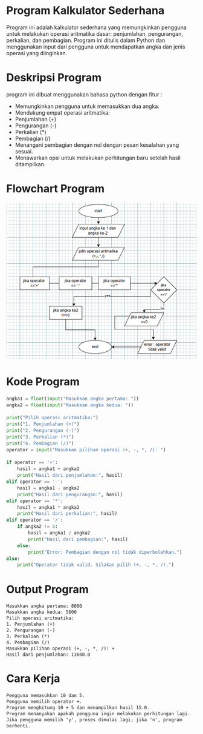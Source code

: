 # Program Kalkulator Sederhana 
Program ini adalah kalkulator sederhana yang memungkinkan pengguna untuk melakukan operasi 
aritmatika dasar: penjumlahan, pengurangan, perkalian, dan pembagian. Program ini ditulis dalam Python 
dan menggunakan input dari pengguna untuk mendapatkan angka dan jenis operasi yang diinginkan.

# Deskripsi Program
program ini dibuat menggunakan bahasa python dengan fitur : 

- Memungkinkan pengguna untuk memasukkan dua angka.
- Mendukung empat operasi aritmatika:
- Penjumlahan (+)
- Pengurangan (-)
- Perkalian (*)
- Pembagian (/)
- Menangani pembagian dengan nol dengan pesan kesalahan yang sesuai.
- Menawarkan opsi untuk melakukan perhitungan baru setelah hasil ditampilkan.

# Flowchart Program 
![Flowchart](https://github.com/vivitnh23/Lab2py/blob/main/flowchartkalkulator.png?raw=true)

  # Kode Program
```python
angka1 = float(input("Masukkan angka pertama: "))
angka2 = float(input("Masukkan angka kedua: "))

print("Pilih operasi aritmatika:")
print("1. Penjumlahan (+)")
print("2. Pengurangan (-)")
print("3. Perkalian (*)")
print("4. Pembagian (/)")
operator = input("Masukkan pilihan operasi (+, -, *, /): ")

if operator == '+':
    hasil = angka1 + angka2
    print("Hasil dari penjumlahan:", hasil)
elif operator == '-':
    hasil = angka1 - angka2
    print("Hasil dari pengurangan:", hasil)
elif operator == '*':
    hasil = angka1 * angka2
    print("Hasil dari perkalian:", hasil)
elif operator == '/':
    if angka2 != 0:
        hasil = angka1 / angka2
        print("Hasil dari pembagian:", hasil)
    else:
        print("Error: Pembagian dengan nol tidak diperbolehkan.")
else:
    print("Operator tidak valid. Silakan pilih (+, -, *, /).")
```
# Output Program
````
Masukkan angka pertama: 8000
Masukkan angka kedua: 5600
Pilih operasi aritmatika:
1. Penjumlahan (+)
2. Pengurangan (-)
3. Perkalian (*)
4. Pembagian (/)
Masukkan pilihan operasi (+, -, *, /): +
Hasil dari penjumlahan: 13600.0
````
# Cara Kerja
````
Pengguna memasukkan 10 dan 5.
Pengguna memilih operator +.
Program menghitung 10 + 5 dan menampilkan hasil 15.0.
Program menanyakan apakah pengguna ingin melakukan perhitungan lagi.
Jika pengguna memilih 'y', proses dimulai lagi; jika 'n', program berhenti.
````


